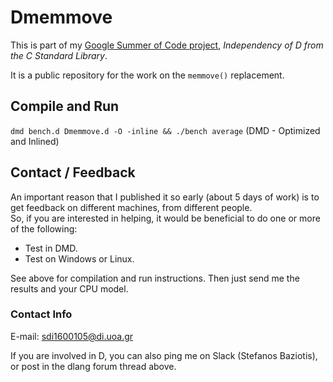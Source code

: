 # Dmemmove

This is part of my [Google Summer of Code project](https://summerofcode.withgoogle.com/organizations/6103365956665344/#5475582328963072), _Independency of D from the C Standard Library_.

It is a public repository for the work on the `memmove()` replacement.

## Compile and Run
`dmd bench.d Dmemmove.d -O -inline && ./bench average` (DMD - Optimized and Inlined)

## Contact / Feedback
An important reason that I published it so early (about 5 days of work) is to get feedback on different machines,
from different people. <br/>
So, if you are interested in helping, it would be beneficial to do one or more of the following:
  - Test in DMD.
  - Test on Windows or Linux.

See above for compilation and run instructions.
Then just send me the results and your CPU model.

### Contact Info

E-mail: sdi1600105@di.uoa.gr

If you are involved in D, you can also ping me on Slack (Stefanos Baziotis), or post in the dlang forum thread above.
